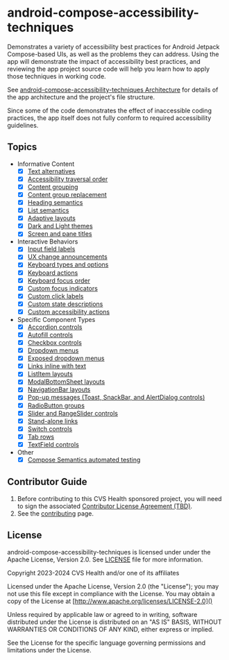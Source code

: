 # android-compose-accessibility-techniques

Demonstrates a variety of accessibility best practices for Android Jetpack Compose-based UIs, as well as the problems they can address.
Using the app will demonstrate the impact of accessibility best practices, and reviewing the app project source code will help you learn how to apply those techniques in working code.

See [android-compose-accessibility-techniques Architecture](ARCHITECTURE.md) for details of the app architecture and the project's file structure.

Since some of the code demonstrates the effect of inaccessible coding practices, the app itself does not fully conform to required accessibility guidelines.

## Topics
- Informative Content
    - [x] [Text alternatives](doc/content/TextAlternatives.md)
    - [x] [Accessibility traversal order](doc/content/AccessibilityTraversalOrder.md)
    - [x] [Content grouping](doc/content/ContentGrouping.md)
    - [x] [Content group replacement](doc/content/ContentGroupReplacement.md)
    - [x] [Heading semantics](doc/content/HeadingSemantics.md)
    - [x] [List semantics](doc/content/ListSemantics.md)
    - [x] [Adaptive layouts](doc/content/AdaptiveLayouts.md)
    - [x] [Dark and Light themes](doc/content/DarkAndLightThemes.md)
    - [x] [Screen and pane titles](doc/content/ScreenAndPaneTitles.md)
- Interactive Behaviors
    - [x] [Input field labels](doc/interactions/InteractiveControlLabels.md)
    - [x] [UX change announcements](doc/interactions/UXChangeAnnouncements.md)
    - [x] [Keyboard types and options](doc/interactions/KeyboardTypes.md)
    - [x] [Keyboard actions](doc/interactions/KeyboardActions.md)
    - [x] [Keyboard focus order](doc/interactions/KeyboardFocusOrder.md)
    - [x] [Custom focus indicators](doc/interactions/CustomFocusIndicators.md)
    - [x] [Custom click labels](doc/interactions/CustomClickLabels.md)
    - [x] [Custom state descriptions](doc/interactions/CustomStateDescriptions.md)
    - [x] [Custom accessibility actions](doc/interactions/CustomAccessibilityActions.md)
- Specific Component Types
    - [x] [Accordion controls](doc/components/AccordionControls.md)
    - [x] [Autofill controls](doc/components/AutofillControls.md)
    - [x] [Checkbox controls](doc/components/CheckboxControls.md)
    - [x] [Dropdown menus](doc/components/DropdownMenus.md)
    - [x] [Exposed dropdown menus](doc/components/ExposedDropdownMenus.md)
    - [x] [Links inline with text](doc/components/LinksInlineWithText.md)
    - [x] [ListItem layouts](doc/components/ListItemLayouts.md)
    - [x] [ModalBottomSheet layouts](doc/components/ModalBottomSheetLayouts.md)
    - [x] [NavigationBar layouts](doc/components/NavigationBarLayouts.md)
    - [x] [Pop-up messages (Toast, SnackBar, and AlertDialog controls)](doc/components/PopupMessages.md)
    - [x] [RadioButton groups](doc/components/RadioButtonGroups.md)
    - [x] [Slider and RangeSlider controls](doc/components/SliderAndRangeSliderControls.md)
    - [x] [Stand-alone links](doc/components/StandAloneLinks.md)
    - [x] [Switch controls](doc/components/SwitchControls.md)
    - [x] [Tab rows](doc/components/TabRows.md)
    - [x] [TextField controls](doc/components/TextFieldControls.md)
    
- Other
    - [x] [Compose Semantics automated testing](doc/AutomatedComposeAccessibilityTesting.md)

## Contributor Guide

1. Before contributing to this CVS Health sponsored project, you will need to sign the associated [Contributor License Agreement (TBD)]().
2. See the [contributing](CONTRIBUTING.md) page.

## License
android-compose-accessibility-techniques is licensed under under the Apache License, Version 2.0.  See [LICENSE](LICENSE) file for more information.

Copyright 2023-2024 CVS Health and/or one of its affiliates

Licensed under the Apache License, Version 2.0 (the "License");
you may not use this file except in compliance with the License.
You may obtain a copy of the License at
[http://www.apache.org/licenses/LICENSE-2.0]()

Unless required by applicable law or agreed to in writing, software
distributed under the License is distributed on an "AS IS" BASIS,
WITHOUT WARRANTIES OR CONDITIONS OF ANY KIND, either express or implied.

See the License for the specific language governing permissions and
limitations under the License.
